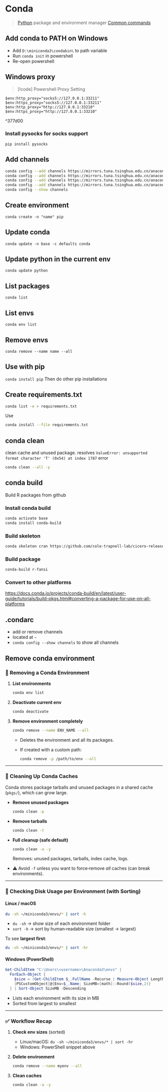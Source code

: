 # Conda

> [Python](Python.md) package and environment manager
> [Common commands](https://developer.aliyun.com/article/1267271)

## Add conda to PATH on Windows

- Add `D:\miniconda3\condabin\` to path variable
- Run `conda init` in powershell
- Re-open powershell

## Windows proxy

> [!code] Powershell Proxy Setting
> 
`$env:http_proxy="socks5://127.0.0.1:33211"`
`$env:https_proxy="socks5://127.0.0.1:33211"`
`$env:http_proxy="http://127.0.0.1:33210"`
`$env:https_proxy="http://127.0.0.1:33210"`

^377d00
### Install pysocks for socks support

`pip install pysocks`

## Add channels

``` sh
conda config --add channels https://mirrors.tuna.tsinghua.edu.cn/anaconda/pkgs/free/
conda config --add channels https://mirrors.tuna.tsinghua.edu.cn/anaconda/pkgs/main/
conda config --add channels https://mirrors.tuna.tsinghua.edu.cn/anaconda/cloud/conda-forge 
conda config --add channels https://mirrors.tuna.tsinghua.edu.cn/anaconda/cloud/msys2/
conda config --show channels
```
## Create environment

`conda create -n "name" pip`
## Update conda

`conda update -n base -c defaults conda`

## Update python in the current env

`conda update python`

## List packages

`conda list`

## List envs

`conda env list`

## Remove envs

`conda remove --name name --all`

## Use with pip

`conda install pip`
Then do other pip installations

## Create requirements.txt

``` sh
conda list -e > requirements.txt
```

Use

``` sh
conda install --file requirements.txt
```

## conda clean

clean cache and unused package. 
resolves `ValueError: unsupported format character 'T' (0x54) at index 1787` error

``` sh
conda clean --all -y
```

## conda build

Build R packages from github

### Install conda build

``` sh
conda activate base
conda install conda-build
```

### Build skeleton

``` sh
conda skeleton cran https://github.com/cole-trapnell-lab/cicero-release
```

### Build package

``` sh
conda-build r-fansi
```
### Convert to other platforms

https://docs.conda.io/projects/conda-build/en/latest/user-guide/tutorials/build-pkgs.html#converting-a-package-for-use-on-all-platforms

## .condarc

- add or remove channels
- located at `~`
- `conda config --show channels` to show all channels

## Remove conda environment

### 🔹 Removing a Conda Environment

1. **List environments**
    
    ```bash
    conda env list
    ```
    
2. **Deactivate current env**
    
    ```bash
    conda deactivate
    ```
    
3. **Remove environment completely**
    
    ```bash
    conda remove --name ENV_NAME --all
    ```
    
    - Deletes the environment and all its packages.
    - If created with a custom path:
        
        ```bash
        conda remove -p /path/to/env --all
        ```
        

---

### 🔹 Cleaning Up Conda Caches

Conda stores package tarballs and unused packages in a shared cache (`pkgs/`), which can grow large.

- **Remove unused packages**
    
    ```bash
    conda clean -p
    ```
    
- **Remove tarballs**
    
    ```bash
    conda clean -t
    ```
    
- **Full cleanup (safe default)**
    
    ```bash
    conda clean -a -y
    ```
    
    Removes: unused packages, tarballs, index cache, logs.
- ⚠️ Avoid `-f` unless you want to force‑remove _all_ caches (can break environments).

---

### 🔹 Checking Disk Usage per Environment (with Sorting)

#### Linux / macOS

```bash
du -sh ~/miniconda3/envs/* | sort -h
```

- `du -sh` → show size of each environment folder
- `sort -h` → sort by human‑readable size (smallest → largest)

To see **largest first**:

```bash
du -sh ~/miniconda3/envs/* | sort -hr
```

#### Windows (PowerShell)

```powershell
Get-ChildItem "C:\Users\<username>\Anaconda3\envs" |
  ForEach-Object {
    $size = (Get-ChildItem $_.FullName -Recurse | Measure-Object Length -Sum).Sum / 1MB
    [PSCustomObject]@{Env=$_.Name; SizeMB=[math]::Round($size,2)}
  } | Sort-Object SizeMB -Descending
```

- Lists each environment with its size in MB
- Sorted from largest to smallest

---

### ✅ Workflow Recap

1. **Check env sizes** (sorted)
    - Linux/macOS: `du -sh ~/miniconda3/envs/* | sort -hr`
    - Windows: PowerShell snippet above
2. **Delete environment**
    
    ```bash
    conda remove --name myenv --all
    ```
    
3. **Clean caches**
    
    ```bash
    conda clean -a -y
    ```
    